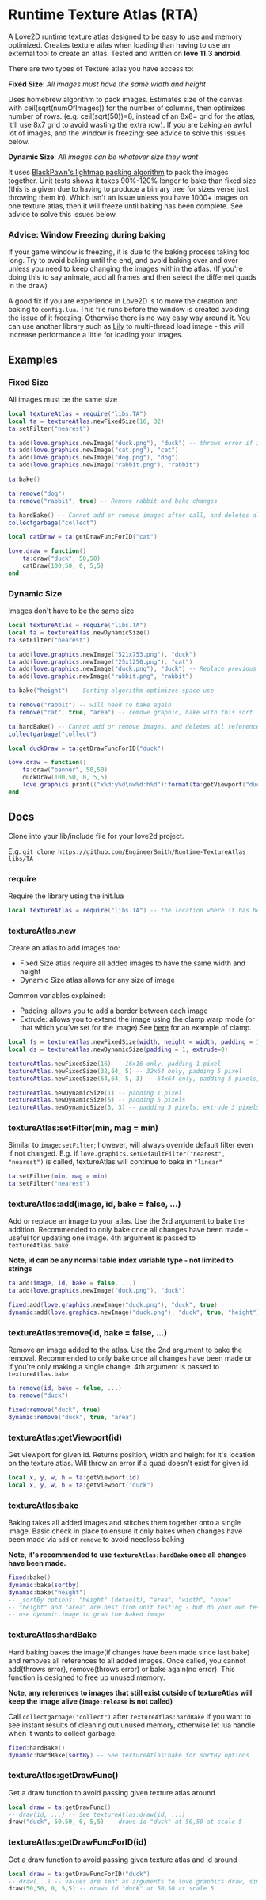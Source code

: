 # Runtime Texture Atlas (RTA)
A Love2D runtime texture atlas designed to be easy to use and memory optimized. Creates texture atlas when loading than having to use an external tool to create an atlas. Tested and written on **love 11.3 android**.

There are two types of Texture atlas you have access to:

**Fixed Size**: *All images must have the same width and height*

  Uses homebrew algorithm to pack images. Estimates size of the canvas with ceil(sqrt(numOfImages)) for the number of columns, then optimizes number of rows. (e.g. ceil(sqrt(50))=8, instead of an 8x8= grid for the atlas, it'll use 8x7 grid to avoid wasting the extra row). If you are baking an awful lot of images, and the window is freezing: see advice to solve this issues below.

**Dynamic Size**: *All images can be whatever size they want*

  It uses [BlackPawn's lightmap packing algorithm](https://blackpawn.com/texts/lightmaps/default.html) to pack the images together. Unit tests shows it takes 90%-120% longer to bake than fixed size (this is a given due to having to produce a binrary tree for sizes verse just throwing them in). Which isn't an issue unless you have 1000+ images on one texture atlas, then it will freeze until baking has been complete. See advice to solve this issues below.
 
### Advice: Window Freezing during baking

  If your game window is freezing, it is due to the baking process taking too long. Try to avoid baking until the end, and avoid baking over and over unless you need to keep changing the images within the atlas. (If you're doing this to say animate, add all frames and then select the differnet quads in the draw)
  
  A good fix if you are experience in Love2D is to move the creation and baking to `config.lua`. This file runs before the window is created avoiding the issue of it freezing. Otherwise there is no way easy way around it. You can use another library such as [Lily](https://github.com/MikuAuahDark/lily) to multi-thread load image - this will increase performance a little for loading your images.
## Examples
### Fixed Size
All images must be the same size
```lua
local textureAtlas = require("libs.TA")
local ta = textureAtlas.newFixedSize(16, 32)
ta:setFilter("nearest")

ta:add(love.graphics.newImage("duck.png"), "duck") -- throws error if images aren't 16x32
ta:add(love.graphics.newImage("cat.png"), "cat")
ta:add(love.graphics.newImage("dog.png"), "dog")
ta:add(love.graphics.newImage("rabbit.png"), "rabbit")

ta:bake()

ta:remove("dog")
ta:remove("rabbit", true) -- Remove rabbit and bake changes

ta:hardBake() -- Cannot add or remove images after call, and deletes all references to given images so they can be cleaned from memory
collectgarbage("collect")

local catDraw = ta:getDrawFuncForID("cat")

love.draw = function()
    ta:draw("duck", 50,50)
    catDraw(100,50, 0, 5,5)
end
```
### Dynamic Size
Images don't have to be the same size
```lua
local textureAtlas = require("libs.TA")
local ta = textureAtlas.newDynamicSize()
ta:setFilter("nearest")

ta:add(love.graphics.newImage("521x753.png"), "duck")
ta:add(love.graphics.newImage("25x1250.png"), "cat")
ta:add(love.graphics.newImage("duck.png"), "duck") -- Replace previous image at id without having to call ta:remove
ta:add(love.graphic.newImage("rabbit.png", "rabbit")

ta:bake("height") -- Sorting algorithm optimizes space use

ta:remove("rabbit") -- will need to bake again
ta:remove("cat", true, "area") -- remove graphic, bake with this sort

ta:hardBake() -- Cannot add or remove images, and deletes all references to given images so they can be cleaned from memory
collectgarbage("collect")

local duckDraw = ta:getDrawFuncForID("duck")

love.draw = function()
    ta:draw("banner", 50,50)
    duckDraw(100,50, 0, 5,5)
    love.graphics.print(("x%d:y%d\nw%d:h%d"):format(ta:getViewport("duck")))
end
```
## Docs
Clone into your lib/include file for your love2d project.

E.g. `git clone https://github.com/EngineerSmith/Runtime-TextureAtlas libs/TA`
### require
Require the library using the init.lua
```lua
local textureAtlas = require("libs.TA") -- the location where it has been cloned to
```
### textureAtlas.new
Create an atlas to add images too:

- Fixed Size atlas require all added images to have the same width and height
- Dynamic Size atlas allows for any size of image

Common variables explained:
* Padding: allows you to add a border between each image
* Extrude: allows you to extend the image using the clamp warp mode (or that which you've set for the image) See [here](https://love2d.org/wiki/WrapMode) for an example of clamp.

```lua
local fs = textureAtlas.newFixedSize(width, height = width, padding = 1, extrude=0)
local ds = textureAtlas.newDynamicSize(padding = 1, extrude=0)

textureAtlas.newFixedSize(16) -- 16x16 only, padding 1 pixel
textureAtlas.newFixedSize(32,64, 5) -- 32x64 only, padding 5 pixel
textureAtlas.newFixedSize(64,64, 5, 3) -- 64x64 only, padding 5 pixels, extrude 3 pixels

textureAtlas.newDynamicSize(1) -- padding 1 pixel
textureAtlas.newDynamicSize(5) -- padding 5 pixels
textureAtlas.newDynamicSize(3, 3) -- padding 3 pixels, extrude 3 pixels
```
### textureAtlas:setFilter(min, mag = min)
Similar to `image:setFilter`; however, will always override default filter even if not changed. E.g. if `love.graphics.setDefaultFilter("nearest", "nearest")` is called, textureAtlas will continue to bake in `"linear"`
```lua
ta:setFilter(min, mag = min)
ta:setFilter("nearest")
```
### textureAtlas:add(image, id, bake = false, ...)
Add or replace an image to your atlas. Use the 3rd argument to bake the addition. Recommended to only bake once all changes have been made - useful for updating one image. 4th argument is passed to `textureAtlas.bake`

**Note, id can be any normal table index variable type - not limited to strings**
```lua
ta:add(image, id, bake = false, ...)
ta:add(love.graphics.newImage("duck.png"), "duck")

fixed:add(love.graphics.newImage("duck.png"), "duck", true)
dynamic:add(love.graphics.newImage("duck.png"), "duck", true, "height") -- option to add in sorting algorithm
```
### textureAtlas:remove(id, bake = false, ...)
Remove an image added to the atlas. Use the 2nd argument to bake the removal. Recommended to only bake once all changes have been made or if you're only making a single change. 4th argument is passed to `textureAtlas.bake`
```lua
ta:remove(id, bake = false, ...)
ta:remove("duck")

fixed:remove("duck", true)
dynamic:remove("duck", true, "area")
```
### textureAtlas:getViewport(id)
Get viewport for given id. Returns position, width and height for it's location on the texture atlas. Will throw an error if a quad doesn't exist for given id.
```lua
local x, y, w, h = ta:getViewport(id)
local x, y, w, h = ta:getViewport("duck")
```
### textureAtlas:bake
Baking takes all added images and stitches them together onto a single image. Basic check in place to ensure it only bakes when changes have been made via `add` or `remove` to avoid needless baking

**Note, it's recommended to use `textureAtlas:hardBake` once all changes have been made.**
```lua
fixed:bake()
dynamic:bake(sortby)
dynamic:bake("height") 
-- _sortBy options: "height" (default), "area", "width", "none"
-- "height" and "area" are best from unit testing - but do your own tests to see what works best for your images
-- use dynamic.image to grab the baked image
```
### textureAtlas:hardBake
Hard baking bakes the image(if changes have been made since last bake) and removes all references to all added images. Once called, you cannot add(throws error), remove(throws error) or bake again(no error). This function is designed to free up unused memory.

**Note, any references to images that still exist outside of textureAtlas will keep the image alive (`image:release` is not called)**

Call `collectgarbage("collect")` after `textureAtlas:hardBake` if you want to see instant results of cleaning out unused memory, otherwise let lua handle when it wants to collect garbage.
```lua
fixed:hardBake()
dynamic:hardBake(sortBy) -- See textureAtlas:bake for sortBy options
```
### textureAtlas:getDrawFunc()
Get a draw function to avoid passing given texture atlas around
```lua
local draw = ta:getDrawFunc()
-- draw(id, ...) -- See textureAtlas:draw(id, ...)
draw("duck", 50,50, 0, 5,5) -- draws id "duck" at 50,50 at scale 5
```
### textureAtlas:getDrawFuncForID(id)
Get a draw function to avoid passing given texture atlas and id around
```lua
local draw = ta:getDrawFuncForID("duck")
-- draw(...) -- values are sent as arguments to love.graphics.draw, similar to textureAtlas:draw(id, ...)
draw(50,50, 0, 5,5) -- draws id "duck" at 50,50 at scale 5
```
